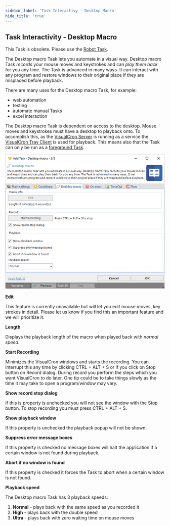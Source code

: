 ```yaml
---
sidebar_label: 'Task Interactivy - Desktop Macro'
hide_title: 'true'
---
```


## Task Interactivity - Desktop Macro

This Task is obsolete. Please use the [Robot Task](job-tasks-interactivity-tasks-task-interactivity-robot-task).
 
The Desktop macro Task lets you automate in a visual way. Desktop macro Task *records* your mouse moves and keystrokes and can *play them back* for you any time. The Task is advanced in many ways. It can interact with any program and restore windows to their original place if they are misplaced before playback.
 
There are many uses for the Desktop macro Task, for example:

* web automation
* testing
* automate manual Tasks
* excel interaction
 
The Desktop macro Task is dependent on access to the desktop. Mouse moves and keystrokes must have a desktop to playback onto. To accomplish this, as the [VisualCron Server](visualcron-server) is running as a service the [VisualCron Tray Client](visualcron-tray-client) is used for playback. This means also that the Task can only be run as a [foreground Task](task-main-settings-execution-context).

![](../../../static/img/taskinteractivitydesktopmacro.png)

**Edit**

This feature is currently unavailable but will let you edit mouse moves, key strokes in detail. Please let us know if you find this an important feature and we will prioritize it.
 
**Length**

Displays the playback length of the macro when played back with *normal speed*.
 
**Start Recording**

Minimizes the VisualCron windows and starts the recording. You can interrupt this any time by clicking CTRL + ALT + S or if you click on Stop button on Record dialog. During record you perform the steps which you want VisualCron to do later. One tip could be to take things slowly as the time it may take to open a program/window may vary.
 
**Show record stop dialog**

If this is property is unchecked you will not see the window with the Stop button. To stop recording you must press CTRL + ALT + S.
 
**Show playback window**

If this property is unchecked the playback popup will not be shown.
 
**Suppress error message boxes**

If this property is checked no message boxes will halt the application if a certain window is not found during playback.
 
**Abort if no window is found**

If this property is checked it forces the Task to abort when a certain window is not found.
 
**Playback speed**

The Desktop macro Task has 3 playback speeds:

1. **Normal** - plays back with the same speed as you recorded it
2. **High** - plays back with the double speed
3. **Ultra** - plays back with zero waiting time on mouse moves